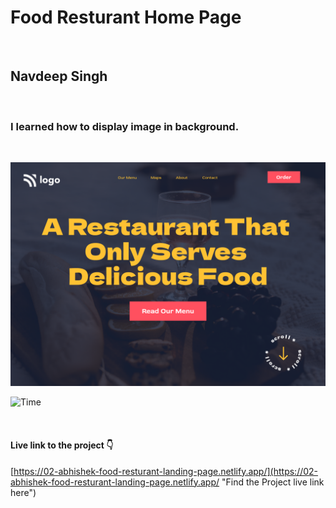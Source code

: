# Food Resturant Home Page

<br>

## Navdeep Singh

<br>

### I learned how to display image in background.

<br>

![Food Resturant Home Page](./2.png)

![Time](https://img.shields.io/badge/TIme-1--2%20Hours-brightgreen "Time taken to do this project")

<br>

#### Live link to the project 👇

[https://02-abhishek-food-resturant-landing-page.netlify.app/](https://02-abhishek-food-resturant-landing-page.netlify.app/ "Find the Project live link here")
<br>
